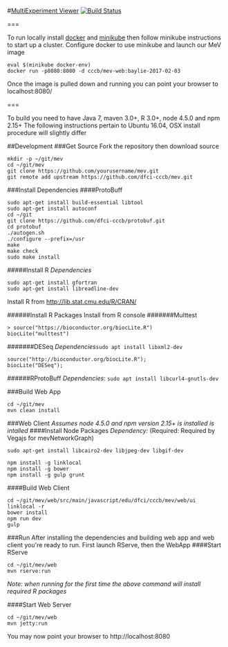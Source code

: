 #[MultiExperiment Viewer](http://mev.tm4.org) [![Build Status](https://travis-ci.org/dfci-cccb/mev.svg?branch=master)](https://travis-ci.org/dfci-cccb/mev)

===

To run locally install [docker](https://docs.docker.com/) and [minikube](https://kubernetes.io/docs/getting-started-guides/minikube/#installation) then follow minikube instructions to start up a cluster. Configure docker to use minikube and launch our MeV image
```
eval $(minikube docker-env)
docker run -p8080:8080 -d cccb/mev-web:baylie-2017-02-03
```
Once the image is pulled down and running you can point your browser to localhost:8080/

===

To build you need to have Java 7, maven 3.0+, R 3.0+, node 4.5.0 and npm 2.15+
The following instructions pertain to Ubuntu 16.04, OSX install procedure will slightly differ  

##Development
###Get Source
Fork the repository then download source
```
mkdir -p ~/git/mev
cd ~/git/mev
git clone https://github.com/yourusername/mev.git
git remote add upstream https://github.com/dfci-cccb/mev.git 
```
###Install Dependencies
####ProtoBuff
```
sudo apt-get install build-essential libtool
sudo apt-get install autoconf
cd ~/git
git clone https://github.com/dfci-cccb/protobuf.git
cd protobuf
./autogen.sh
./configure --prefix=/usr
make
make check
sudo make install
```

#####Install R
*Dependencies*
```
sudo apt-get install gfortran
sudo apt-get install libreadline-dev
```
Install R from http://lib.stat.cmu.edu/R/CRAN/ 


######Install R Packages
Install from R console
#######Multtest
```
> source("https://bioconductor.org/biocLite.R")
biocLite("multtest")
```
#######DESeq
*Dependencies*```sudo apt install libxml2-dev```
```
source("http://bioconductor.org/biocLite.R");
biocLite("DESeq");
```
######RProtoBuff
*Dependencies*:
```sudo apt install libcurl4-gnutls-dev```

###Build Web App
```
cd ~/git/mev
mvn clean install
```
###Web Client
*Assumes node 4.5.0 and npm version 2.15+ is installed is intalled*
####Install Node Packages
*Dependency:*
(Required: Required by Vegajs for mevNetworkGraph)
```
sudo apt-get install libcairo2-dev libjpeg-dev libgif-dev
```
```
npm install -g linklocal
npm install -g bower
npm install -g gulp grunt
```

####Build Web Client
```
cd ~/git/mev/web/src/main/javascript/edu/dfci/cccb/mev/web/ui
linklocal -r
bower install
npm run dev
gulp
```
###Run
After installing the dependencies and building web app and web client you're ready to run. First launch RServe, then the WebApp 
####Start RServe
```
cd ~/git/mev/web
mvn rserve:run
```
*Note: when running for the first time the above command will install required R packages*

####Start Web Server
```
cd ~/git/mev/web
mvn jetty:run
```
You may now point your browser to http://localhost:8080
